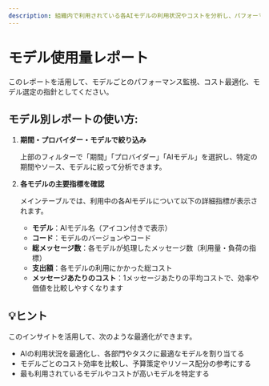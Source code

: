 ```yaml
---
description: 組織内で利用されている各AIモデルの利用状況やコストを分析し、パフォーマンスや支出の最適化に役立てます。
---
```


# モデル使用量レポート

このレポートを活用して、モデルごとのパフォーマンス監視、コスト最適化、モデル選定の指針としてください。

## モデル別レポートの使い&#x65B9;**:**

1.  **期間・プロバイダー・モデルで絞り込み**

    上部のフィルターで「期間」「プロバイダー」「AIモデル」を選択し、特定の期間やソース、モデルに絞って分析できます。
2.  **各モデルの主要指標を確認**

    メインテーブルでは、利用中の各AIモデルについて以下の詳細指標が表示されます。

    * **モデル**：AIモデル名（アイコン付きで表示）
    * **コード**：モデルのバージョンやコード
    * **総メッセージ数**：各モデルが処理したメッセージ数（利用量・負荷の指標）
    * **支出額**：各モデルの利用にかかった総コスト
    * **メッセージあたりのコスト**：1メッセージあたりの平均コストで、効率や価値を比較しやすくなります

## 💡ヒント

このインサイトを活用して、次のような最適化ができます。

* AIの利用状況を最適化し、各部門やタスクに最適なモデルを割り当てる
* モデルごとのコスト効率を比較し、予算策定やリソース配分の参考にする
* 最も利用されているモデルやコストが高いモデルを特定する
